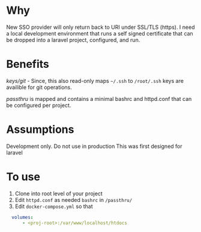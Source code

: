 Why
=
New SSO provider will only return back to URI under SSL/TLS (https). I need a local development environment that runs a self signed certificate that can be dropped into a laravel project, configured, and run. 

Benefits
=
*keys/git* - Since, this also read-only maps `~/.ssh` to `/root/.ssh` keys are availible for git operations.

*passthru* is mapped and contains a minimal bashrc and httpd.conf that can be configured per project. 

Assumptions
=
Development only. Do not use in production
This was first designed for laravel

To use
= 
1. Clone into root level of your project
2. Edit `httpd.conf` as needed `bashrc` in `/passthru/`
3. Edit `docker-compose.yml` so that 

```yaml
  volumes:
      - <proj-root>:/var/www/localhost/htdocs
 ```


